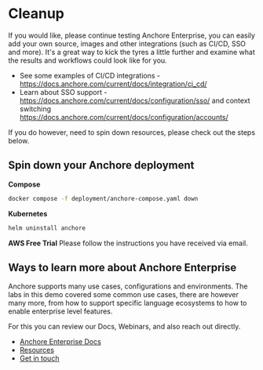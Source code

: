 # Cleanup

If you would like, please continue testing Anchore Enterprise, you can easily add your own source, images and other integrations (such as CI/CD, SSO and more).
It's a great way to kick the tyres a little further and examine what the results and workflows could look like for you.

 - See some examples of CI/CD integrations - https://docs.anchore.com/current/docs/integration/ci_cd/
 - Learn about SSO support - https://docs.anchore.com/current/docs/configuration/sso/ and context switching https://docs.anchore.com/current/docs/configuration/accounts/

If you do however, need to spin down resources, please check out the steps below.

## Spin down your Anchore deployment

**Compose**
```bash
docker compose -f deployment/anchore-compose.yaml down
```
**Kubernetes**
```bash
helm uninstall anchore
```
**AWS Free Trial**
Please follow the instructions you have received via email.

## Ways to learn more about Anchore Enterprise

Anchore supports many use cases, configurations and environments. 
The labs in this demo covered some common use cases, there are however many more, from how to support specific language ecosystems to how to enable enterprise level features.

For this you can review our Docs, Webinars, and also reach out directly.

- [Anchore Enterprise Docs](https://docs.anchore.com/current/docs/)
- [Resources](https://anchore.com/resources/)
- [Get in touch](https://get.anchore.com/contact/)